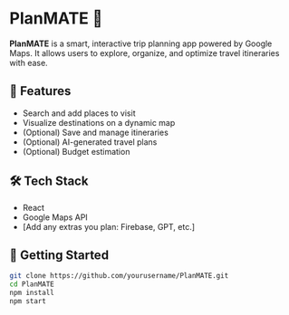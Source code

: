 # PlanMATE 🧭

**PlanMATE** is a smart, interactive trip planning app powered by Google Maps. It allows users to explore, organize, and optimize travel itineraries with ease.

## 🌟 Features
- Search and add places to visit
- Visualize destinations on a dynamic map
- (Optional) Save and manage itineraries
- (Optional) AI-generated travel plans
- (Optional) Budget estimation

## 🛠️ Tech Stack
- React
- Google Maps API
- [Add any extras you plan: Firebase, GPT, etc.]

## 🚀 Getting Started
```bash
git clone https://github.com/yourusername/PlanMATE.git
cd PlanMATE
npm install
npm start
